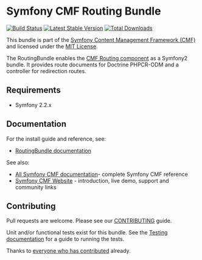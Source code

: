 # Symfony CMF Routing Bundle

[![Build Status](https://secure.travis-ci.org/symfony-cmf/RoutingBundle.png)](http://travis-ci.org/symfony-cmf/RoutingBundle) [![Latest Stable Version](https://poser.pugx.org/symfony/symfony/version.png)](https://packagist.org/packages/symfony/symfony) [![Total Downloads](https://poser.pugx.org/symfony/symfony/d/total.png)](https://packagist.org/packages/symfony/symfony)

This bundle is part of the [Symfony Content Management Framework (CMF)](http://cmf.symfony.com/)
and licensed under the [MIT License](LICENSE).

The RoutingBundle enables the
[CMF Routing component](https://github.com/symfony-cmf/Routing)
as a Symfony2 bundle. It provides route documents for Doctrine PHPCR-ODM and a
controller for redirection routes.


## Requirements

* Symfony 2.2.x


## Documentation

For the install guide and reference, see:

* [RoutingBundle documentation](http://symfony.com/doc/master/cmf/bundles/routing.html)

See also:

* [All Symfony CMF documentation](http://symfony.com/doc/master/cmf/index.html)- complete Symfony CMF reference
* [Symfony CMF Website](http://cmf.symfony.com/) - introduction, live demo, support and community links


## Contributing

Pull requests are welcome. Please see our
[CONTRIBUTING](https://github.com/symfony-cmf/symfony-cmf/blob/master/CONTRIBUTING.md)
guide.

Unit and/or functional tests exist for this bundle. See the
[Testing documentation](http://symfony.com/doc/master/cmf/components/testing.html)
for a guide to running the tests.

Thanks to
[everyone who has contributed](https://github.com/symfony-cmf/RoutingBundle/contributors) already.
